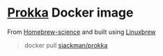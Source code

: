 [Prokka][] Docker image
================================================================================

From [Homebrew-science][] and built using [Linuxbrew][]

> docker pull [sjackman/prokka][]

[Homebrew-science]: https://github.com/Homebrew/homebrew-science
[Linuxbrew]: http://brew.sh/linuxbrew/

[Prokka]: http://www.vicbioinformatics.com/software.prokka.shtml
[sjackman/prokka]: https://registry.hub.docker.com/u/sjackman/prokka/
